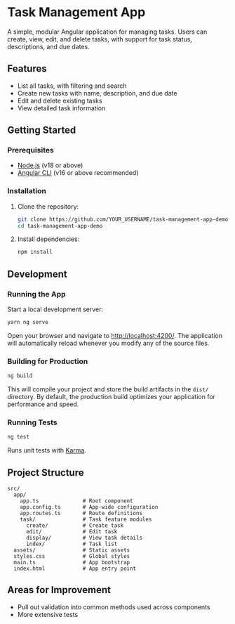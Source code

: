 # Task Management App

A simple, modular Angular application for managing tasks. Users can create, view, edit, and delete tasks, with support for task status, descriptions, and due dates.

## Features

- List all tasks, with filtering and search
- Create new tasks with name, description, and due date
- Edit and delete existing tasks
- View detailed task information

## Getting Started

### Prerequisites

- [Node.js](https://nodejs.org/) (v18 or above)
- [Angular CLI](https://angular.io/cli) (v16 or above recommended)

### Installation

1. Clone the repository:

   ```bash
   git clone https://github.com/YOUR_USERNAME/task-management-app-demo.git
   cd task-management-app-demo
   ```

2. Install dependencies:

   ```bash
   npm install
   ```

## Development

### Running the App

Start a local development server:

```bash
yarn ng serve
```

Open your browser and navigate to [http://localhost:4200/](http://localhost:4200/). The application will automatically reload whenever you modify any of the source files.

### Building for Production

```bash
ng build
```

This will compile your project and store the build artifacts in the `dist/` directory. By default, the production build optimizes your application for performance and speed.

### Running Tests

```bash
ng test
```

Runs unit tests with [Karma](https://karma-runner.github.io).

## Project Structure

```
src/
  app/
    app.ts              # Root component
    app.config.ts       # App-wide configuration
    app.routes.ts       # Route definitions
    task/               # Task feature modules
      create/           # Create task
      edit/             # Edit task
      display/          # View task details
      index/            # Task list
  assets/               # Static assets
  styles.css            # Global styles
  main.ts               # App bootstrap
  index.html            # App entry point
```

## Areas for Improvement

- Pull out validation into common methods used across components
- More extensive tests
